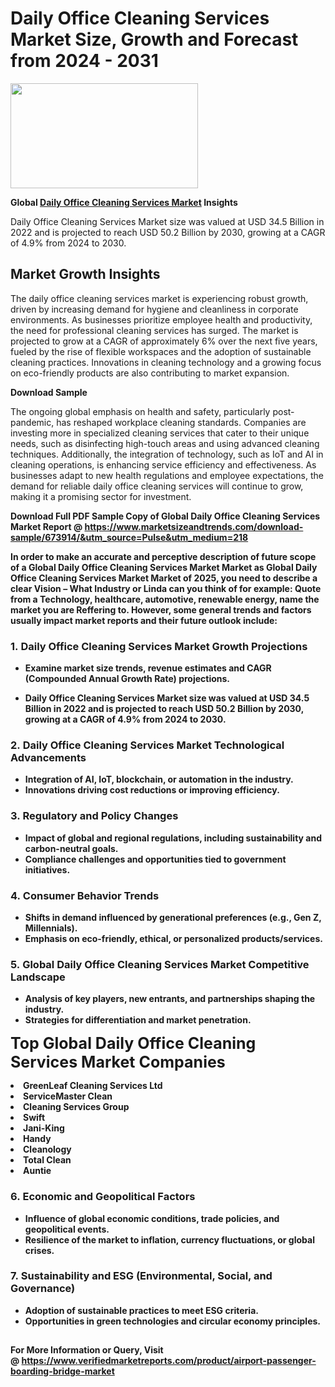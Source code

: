 <H1>Daily Office Cleaning Services Market Size, Growth and Forecast from 2024 - 2031</H1><img class="aligncenter size-medium wp-image-584254" src="https://thirdeyenews.in/wp-content/uploads/2024/09/Global-Market-Research-300x168.jpeg" alt="" width="300" height="168" /><p><strong>Global&nbsp;<a href="https://www.marketsizeandtrends.com/download-sample/673914/&amp;utm_source=Pulse&amp;utm_medium=218">Daily Office Cleaning Services Market</a> Insights</strong></p><p>Daily Office Cleaning Services Market size was valued at USD 34.5 Billion in 2022 and is projected to reach USD 50.2 Billion by 2030, growing at a CAGR of 4.9% from 2024 to 2030.</p><p><h2>Market Growth Insights</h2> <p>The daily office cleaning services market is experiencing robust growth, driven by increasing demand for hygiene and cleanliness in corporate environments. As businesses prioritize employee health and productivity, the need for professional cleaning services has surged. The market is projected to grow at a CAGR of approximately 6% over the next five years, fueled by the rise of flexible workspaces and the adoption of sustainable cleaning practices. Innovations in cleaning technology and a growing focus on eco-friendly products are also contributing to market expansion.</p> <p><strong>Download Sample</strong></p> <p>The ongoing global emphasis on health and safety, particularly post-pandemic, has reshaped workplace cleaning standards. Companies are investing more in specialized cleaning services that cater to their unique needs, such as disinfecting high-touch areas and using advanced cleaning techniques. Additionally, the integration of technology, such as IoT and AI in cleaning operations, is enhancing service efficiency and effectiveness. As businesses adapt to new health regulations and employee expectations, the demand for reliable daily office cleaning services will continue to grow, making it a promising sector for investment.</p> <p><strong></p><p><span class=""><strong>Download Full PDF Sample Copy of Global Daily Office Cleaning Services Market Report</strong> @ <a href="https://www.marketsizeandtrends.com/download-sample/673914/&amp;utm_source=Pulse&amp;utm_medium=218" target="_blank">https://www.marketsizeandtrends.com/download-sample/673914/&amp;utm_source=Pulse&amp;utm_medium=218</a></span></p><p>In order to make an accurate and perceptive description of future scope of a Global&nbsp;Daily Office Cleaning Services Market Market as Global&nbsp;Daily Office Cleaning Services Market Market of 2025, you need to describe a clear Vision &ndash; What Industry or Linda can you think of for example: Quote from a Technology, healthcare, automotive, renewable energy, name the market you are Reffering to. However, some general trends and factors usually impact market reports and their future outlook include:</p><h3>1.&nbsp;<strong>Daily Office Cleaning Services Market Growth Projections</strong></h3><ul><li>Examine market size trends, revenue estimates and CAGR (Compounded Annual Growth Rate) projections.</li><li><p>Daily Office Cleaning Services Market size was valued at USD 34.5 Billion in 2022 and is projected to reach USD 50.2 Billion by 2030, growing at a CAGR of 4.9% from 2024 to 2030.</p></li></ul><h3>2.&nbsp;<strong>Daily Office Cleaning Services Market Technological Advancements</strong></h3><ul><li>Integration of AI, IoT, blockchain, or automation in the industry.</li><li>Innovations driving cost reductions or improving efficiency.</li></ul><h3>3.&nbsp;<strong>Regulatory and Policy Changes</strong></h3><ul><li>Impact of global and regional regulations, including sustainability and carbon-neutral goals.</li><li>Compliance challenges and opportunities tied to government initiatives.</li></ul><h3>4.&nbsp;<strong>Consumer Behavior Trends</strong></h3><ul><li>Shifts in demand influenced by generational preferences (e.g., Gen Z, Millennials).</li><li>Emphasis on eco-friendly, ethical, or personalized products/services.</li></ul><h3>5.&nbsp;<strong>Global Daily Office Cleaning Services Market Competitive Landscape</strong></h3><ul><li>Analysis of key players, new entrants, and partnerships shaping the industry.</li><li>Strategies for differentiation and market penetration.</li></ul><p data-pm-slice="1 1 []"><span style="color: inherit; font-family: inherit; font-size: 25px;">Top Global Daily Office Cleaning Services Market Companies</span></p><div class="" data-test-id=""><p><li>GreenLeaf Cleaning Services Ltd</li><li> ServiceMaster Clean</li><li> Cleaning Services Group</li><li> Swift</li><li> Jani-King</li><li> Handy</li><li> Cleanology</li><li> Total Clean</li><li> Auntie</li></p></div><h3>6.&nbsp;<strong>Economic and Geopolitical Factors</strong></h3><ul><li>Influence of global economic conditions, trade policies, and geopolitical events.</li><li>Resilience of the market to inflation, currency fluctuations, or global crises.</li></ul><h3>7.&nbsp;<strong>Sustainability and ESG (Environmental, Social, and Governance)</strong></h3><ul><li>Adoption of sustainable practices to meet ESG criteria.</li><li>Opportunities in green technologies and circular economy principles.</li></ul><h2><strong style="font-size: 14px;">For More Information or Query, Visit @&nbsp;</strong><a style="background-color: #ffffff; font-size: 14px;" href="https://www.marketsizeandtrends.com/report/daily-office-cleaning-services-market/" target="_blank">https://www.verifiedmarketreports.com/product/airport-passenger-boarding-bridge-market</a></h2>
